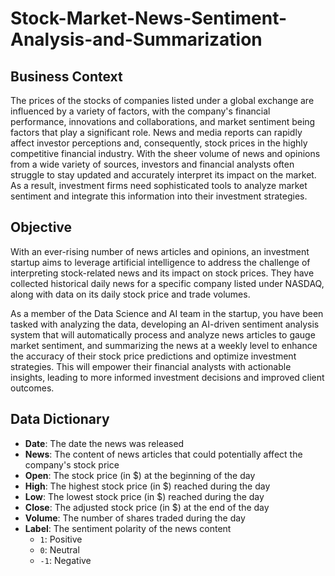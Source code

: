 # Stock-Market-News-Sentiment-Analysis-and-Summarization
## Business Context

The prices of the stocks of companies listed under a global exchange are influenced by a variety of factors, with the company's financial performance, innovations and collaborations, and market sentiment being factors that play a significant role. News and media reports can rapidly affect investor perceptions and, consequently, stock prices in the highly competitive financial industry. With the sheer volume of news and opinions from a wide variety of sources, investors and financial analysts often struggle to stay updated and accurately interpret its impact on the market. As a result, investment firms need sophisticated tools to analyze market sentiment and integrate this information into their investment strategies.

## Objective

With an ever-rising number of news articles and opinions, an investment startup aims to leverage artificial intelligence to address the challenge of interpreting stock-related news and its impact on stock prices. They have collected historical daily news for a specific company listed under NASDAQ, along with data on its daily stock price and trade volumes.

As a member of the Data Science and AI team in the startup, you have been tasked with analyzing the data, developing an AI-driven sentiment analysis system that will automatically process and analyze news articles to gauge market sentiment, and summarizing the news at a weekly level to enhance the accuracy of their stock price predictions and optimize investment strategies. This will empower their financial analysts with actionable insights, leading to more informed investment decisions and improved client outcomes.

## Data Dictionary

- **Date**: The date the news was released  
- **News**: The content of news articles that could potentially affect the company's stock price  
- **Open**: The stock price (in $) at the beginning of the day  
- **High**: The highest stock price (in $) reached during the day  
- **Low**: The lowest stock price (in $) reached during the day  
- **Close**: The adjusted stock price (in $) at the end of the day  
- **Volume**: The number of shares traded during the day  
- **Label**: The sentiment polarity of the news content  
  - `1`: Positive  
  - `0`: Neutral  
  - `-1`: Negative  
